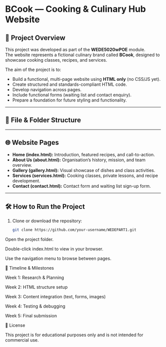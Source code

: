 # BCook — Cooking & Culinary Hub Website

## 📖 Project Overview
This project was developed as part of the **WEDE5020wPOE** module.  
The website represents a fictional culinary brand called **BCook**, designed to showcase cooking classes, recipes, and services.  

The aim of the project is to:
- Build a functional, multi-page website using **HTML only** (no CSS/JS yet).  
- Create structured and standards-compliant HTML code.  
- Develop navigation across pages.  
- Include functional forms (waiting list and contact enquiry).  
- Prepare a foundation for future styling and functionality.

---

## 📂 File & Folder Structure



---

## 🌐 Website Pages
- **Home (index.html):** Introduction, featured recipes, and call-to-action.  
- **About Us (about.html):** Organisation’s history, mission, and team overview.  
- **Gallery (gallery.html):** Visual showcase of dishes and class activities.  
- **Services (services.html):** Cooking classes, private lessons, and recipe development.  
- **Contact (contact.html):** Contact form and waiting list sign-up form.  

---

## 🛠️ How to Run the Project
1. Clone or download the repository:  
   ```bash
   git clone https://github.com/your-username/WEDEPART1.git

Open the project folder.

Double-click index.html to view in your browser.

Use the navigation menu to browse between pages.

📅 Timeline & Milestones

Week 1: Research & Planning

Week 2: HTML structure setup

Week 3: Content integration (text, forms, images)

Week 4: Testing & debugging

Week 5: Final submission


📜 License

This project is for educational purposes only and is not intended for commercial use.
